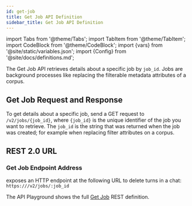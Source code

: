 ```yaml
---
id: get-job
title: Get Job API Definition
sidebar_title: Get Job API Definition
---
```


import Tabs from '@theme/Tabs';
import TabItem from '@theme/TabItem';
import CodeBlock from '@theme/CodeBlock';
import {vars} from '@site/static/variables.json';
import {Config} from '@site/docs/definitions.md';

The Get Job API retrieves details about a specific job by `job_id`. Jobs are 
background processes like replacing the filterable metadata attributes of a 
corpus.

## Get Job Request and Response

To get details about a specific job, send a GET request to `/v2/jobs/{job_id}`, 
where `{job_id}` is the unique identifier of the job you want to retrieve. 
The `job_id` is the string that was returned when the job was created; for
example when replacing filter attributes on a corpus.

## REST 2.0 URL

### Get Job Endpoint Address

<Config v="names.product"/> exposes an HTTP endpoint at the following URL
to delete turns in a chat:
<code>https://<Config v="domains.rest.indexing"/>/v2/jobs/:job_id</code>

The API Playground shows the full [Get Job](/docs/rest-api/get-job) REST definition.



